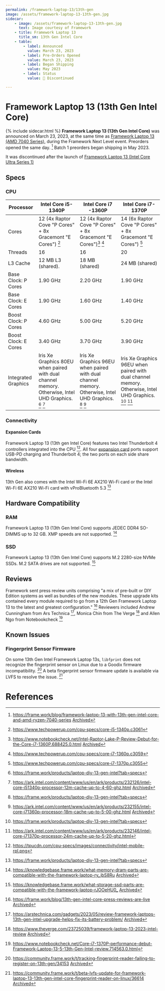 ```yaml
---
permalink: /framework-laptop-13/13th-gen
image: /assets/framework-laptop-13-13th-gen.jpg
sidecar:
    - image: /assets/framework-laptop-13-13th-gen.jpg
      text: Image courtesy of Framework
    - title: Framework Laptop 13
      title_sm: 13th Gen Intel Core
    - table:
        - label: Announced
          value: March 23, 2023
        - label: Pre-Orders Opened
          value: March 23, 2023
        - label: Began Shipping
          value: May 2023
        - label: Status
          value: 🔴 Discontinued

---
```

# Framework Laptop 13 (13th Gen Intel Core)
{% include sidecar.html %}
**Framework Laptop 13 (13th Gen Intel Core)** was announced on March 23, 2023, at the same time as [Framework Laptop 13 (AMD 7040 Series)](/framework-laptop-13/7040-series), during the Framework Next Level event. Preorders opened the same day. [^38] Batch 1 preorders began shipping in May 2023.

It was discontinued after the launch of [Framework Laptop 13 (Intel Core Ultra Series 1)](/framework-laptop-13/core-ultra-1)

## Specs
### CPU

| Processor            | Intel Core i5-1340P | Intel Core i7 -1360P | Intel Core i7-1370P |
| -------------------- | ------------------- | -------------------- | ------------------- |
| Cores                | 12 (4x Raptor Cove "P Cores" + 8x Gracemont "E Cores") [^2] | 12 (4x Raptor Cove "P Cores" + 8x Gracemont "E Cores")[^16] [^17] | 14 (6x Raptor Cove "P Cores" + 8x Gracemont "E Cores") [^25] |
| Threads              | 16 | 16 | 20 |                            
| L3 Cache             | 12 MB L3 (shared). | 18 MB (shared) | 24 MB (shared) |
| Base Clock: P Cores  | 1.90 GHz | 2.20 GHz | 1.90 GHz |
| Base Clock: E Cores  | 1.90 GHz | 1.60 GHz | 1.40 GHz |
| Boost Clock: P Cores | 4.60 GHz | 5.00 GHz | 5.20 GHz
| Boost Clock: E Cores | 3.40 GHz | 3.70 GHz | 3.90 GHz
| Integrated Graphics  | Iris Xe Graphics 80EU when paired with dual channel memory. Otherwise, Intel UHD Graphics. [^1] [^14] | Iris Xe Graphics 96EU when paired with dual channel memory. Otherwise, Intel UHD Graphics. [^1] [^22] | Iris Xe Graphics 96EU when paired with dual channel memory.  Otherwise, Intel UHD Graphics. [^1] [^30]

### Connectivity
#### Expansion Cards
Framework Laptop 13 (13th gen Intel Core) features two Intel Thunderbolt 4 controllers integrated into the CPU [^10]. All four [expansion card](/expansion-cards) ports support USB-PD charging and Thunderbolt 4; the two ports on each side share bandwidth.

#### Wireless
13th Gen also comes with the Intel Wi-Fi 6E AX210 Wi-Fi card or the Intel Wi-Fi 6E AX210 Wi-Fi card with vProBluetooth 5.3 [^1]

## Hardware Compatibility
### RAM
Framework Laptop 13 (13th Gen Intel Core) supports JEDEC DDR4 SO-DIMMS up to 32 GB. XMP speeds are not supported. [^9]

### SSD
Framework Laptop 13 (13th Gen Intel Core) supports M.2 2280-size NVMe SSDs. M.2 SATA drives are not supported. [^31]

## Reviews
Framework sent press review units comprising "a mix of pre-built or DIY Edition systems as well as bundles of the new modules. These upgrade kits contained every module required to go from a 12th Gen Framework Laptop 13 to the latest and greatest configuration." [^34] Reviewers included Andrew Cunningham from Ars Technica [^35], Monica Chin from The Verge [^36] and Allen Ngo from Notebookcheck [^37]

## Known Issues
### Fingerprint Sensor Firmware
On some 13th Gen Intel Framework Laptop 13s, `libfprint` does not recognize the fingerprint sensor on Linux due to a Goodix firmware incompatibility. [^32] A beta fingerprint sensor firmware update is available via LVFS to resolve the issue. [^33]

# References
[^1]: <https://frame.work/products/laptop-diy-13-gen-intel?tab=specs>
[^2]: <https://www.techpowerup.com/cpu-specs/core-i5-1340p.c3061>
[^9]: <https://knowledgebase.frame.work/what-memory-dram-parts-are-compatible-with-the-framework-laptop-ry_jbS8Ru> [Archived](http://web.archive.org/web/20250110070613/https://knowledgebase.frame.work/what-memory-dram-parts-are-compatible-with-the-framework-laptop-ry_jbS8Ru) 
[^10]: <https://tpucdn.com/cpu-specs/images/connectivity/intel-mobile-rpl.png>
[^14]: <https://ark.intel.com/content/www/us/en/ark/products/232126/intel-core-i51340p-processor-12m-cache-up-to-4-60-ghz.html> [Archived](http://web.archive.org/web/20231211004451/https://ark.intel.com/content/www/us/en/ark/products/232126/intel-core-i51340p-processor-12m-cache-up-to-4-60-ghz.html) 
[^16]: <https://www.notebookcheck.net/Intel-Raptor-Lake-P-Review-Debut-for-the-Core-i7-1360P.688425.0.html> [Archived](http://web.archive.org/web/20240919182856/https://www.notebookcheck.net/Intel-Raptor-Lake-P-Review-Debut-for-the-Core-i7-1360P.688425.0.html) 
[^17]: <https://www.techpowerup.com/cpu-specs/core-i7-1360p.c3059>
[^22]: <https://ark.intel.com/content/www/us/en/ark/products/232155/intel-core-i71360p-processor-18m-cache-up-to-5-00-ghz.html> [Archived](http://web.archive.org/web/20231003071614/https://ark.intel.com/content/www/us/en/ark/products/232155/intel-core-i71360p-processor-18m-cache-up-to-5-00-ghz.html) 
[^25]: <https://www.techpowerup.com/cpu-specs/core-i7-1370p.c3055>
[^30]: <https://ark.intel.com/content/www/us/en/ark/products/232146/intel-core-i71370p-processor-24m-cache-up-to-5-20-ghz.html>
[^31]: <https://knowledgebase.frame.work/what-storage-ssd-parts-are-compatible-with-the-framework-laptop-rJOOeHU0_> [Archived](http://web.archive.org/web/20250110065231/https://knowledgebase.frame.work/what-storage-ssd-parts-are-compatible-with-the-framework-laptop-rJOOeHU0_) 
[^32]: <https://community.frame.work/t/tracking-fingerprint-reader-failing-to-register-on-13th-gen/34153> [Archived](http://web.archive.org/web/20250110070433/https://community.frame.work/t/tracking-fingerprint-reader-failing-to-register-on-13th-gen/34153) 
[^33]: <https://community.frame.work/t/beta-lvfs-update-for-framework-laptop-13-13th-gen-intel-core-fingerprint-reader-on-linux/36614> [Archived](http://web.archive.org/web/20231007142343/https://community.frame.work/t/beta-lvfs-update-for-framework-laptop-13-13th-gen-intel-core-fingerprint-reader-on-linux/36614) 
[^34]: <https://frame.work/blog/13th-gen-intel-core-press-reviews-are-live> [Archived](http://web.archive.org/web/20241217214111/https://frame.work/blog/13th-gen-intel-core-press-reviews-are-live) 
[^35]: <https://arstechnica.com/gadgets/2023/05/review-framework-laptops-13th-gen-intel-upgrade-helps-fix-its-battery-problem/> [Archived](http://web.archive.org/web/20250110063804/https://arstechnica.com/gadgets/2023/05/review-framework-laptops-13th-gen-intel-upgrade-helps-fix-its-battery-problem/) 
[^36]: <https://www.theverge.com/23725039/framework-laptop-13-2023-intel-review> [Archived](http://web.archive.org/web/20250110070520/https://www.theverge.com/23725039/framework-laptop-13-2023-intel-review) 
[^37]: <https://www.notebookcheck.net/Core-i7-1370P-performance-debut-Framework-Laptop-13-5-13th-Gen-Intel-review.714563.0.html>
[^38]: <https://frame.work/blog/framework-laptop-13-with-13th-gen-intel-core-and-amd-ryzen-7040-series> [Archived](http://web.archive.org/web/20250110063740/https://frame.work/blog/framework-laptop-13-with-13th-gen-intel-core-and-amd-ryzen-7040-series) 
